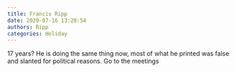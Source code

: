 ```yaml
---
title: Francis Ripp
date: 2020-07-16 13:28:54
authors: Ripp
categories: Holiday
---
```


 17 years? He is doing the same thing now, most of what he printed was false and slanted for political reasons. Go to the meetings